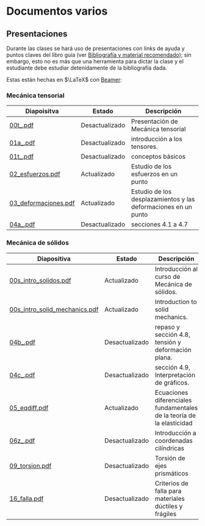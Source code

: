 # Documentos varios

## Presentaciones

Durante las clases se hará uso de presentaciones con links de ayuda y puntos claves del libro guía (ver [Bibliografía y material recomendado](../informacion/01_bibliografia_material.md)); sin embargo, esto no es más que una herramienta para dictar la clase y el estudiante debe estudiar detenidamente de la bibliografía dada.

Estas están hechas en $\LaTeX$ con [Beamer](https://es.overleaf.com/learn/latex/Beamer): 


### Mecánica tensorial

| Diapoisitva                                                                | Estado | Descripción                                             |  
| ----------------------------------------------------------------------| ------ | ------------------------------------------------------- | 
| [00t_.pdf](diapos/00t_.pdf)                                           | Desactualizado | Presentación de Mecánica tensorial              | 
| [01a_.pdf](diapos/01a_.pdf)                                           | Desactualizado | introducción a los tensores.                    | 
| [01t_.pdf](diapos/01t_.pdf)                                           | Desactualizado | conceptos básicos                               | 
| [02_esfuerzos.pdf](diapos/02_esfuerzos.pdf)                           | Actualizado | Estudio de los esfuerzos en un punto               |
| [03_deformaciones.pdf](diapos/03_deformaciones.pdf)                   | Actualizado | Estudio de los desplazamientos y las deformaciones en un punto  |
| [04a_.pdf](diapos/04a_.pdf)                                           | Desactualizado | secciones 4.1 a 4.7                                     |


### Mecánica de sólidos

| Diapositiva                                                                | Estado | Descripción                                             |  
| ----------------------------------------------------------------------| ------ | ------------------------------------------------------- | 
| [00s_intro_solidos.pdf](diapos/00s_intro_solidos.pdf)                 | Actualizado | Introducción al curso de Mecánica de sólidos.      |
| [00s_intro_solid_mechanics.pdf](diapos/00s_intro_solid_mechanics.pdf) | Actualizado | Introduction to solid mechanics.                   |
| [04b_.pdf](diapos/04b_.pdf)                                           | Desactualizado | repaso y sección 4.8, tensión y deformación plana.      |
| [04c_.pdf](diapos/04c_.pdf)                                           | Desactualizado | sección 4.9, Interpretación de gráficos.                |
| [05_eqdiff.pdf](diapos/05_eqdiff.pdf)                                 | Actualizado | Ecuaciones diferenciales fundamentales de la teoría de la elasticidad |
| [06z_.pdf](diapos/06z_.pdf)                                           | Desactualizado | Introducción a coordenadas cilíndricas   |
| [09_torsion.pdf](diapos/09_torsion.pdf)                               | Desactualizado | Torsión de ejes prismáticos |
| [16_falla.pdf](diapos/16_falla.pdf)                                        | Desactualizado | Criterios de falla para materiales dúctiles y frágiles |